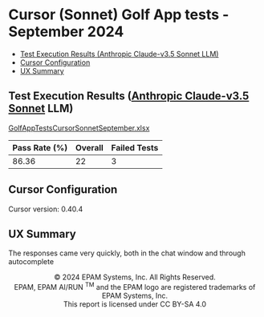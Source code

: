 # Cursor (Sonnet) Golf App tests - September 2024

- [Test Execution Results (Anthropic Claude-v3.5 Sonnet LLM)](#test-execution-results-anthropic-claude-v3-5-sonnet-llm)
- [Cursor Configuration](#cursor-configuration)
- [UX Summary](#ux-summary)

## Test Execution Results ([Anthropic Claude-v3.5 Sonnet](https://www.anthropic.com/news/claude-3-5-sonnet) LLM)

[GolfAppTestsCursorSonnetSeptember.xlsx](../../../../reports/GolfAppTestsCursorSonnetSeptember.xlsx)

| Pass Rate (%) | Overall | Failed Tests |
| ------------- | ------- | ------------ |
| 86.36         | 22      | 3            |

## Cursor Configuration

Cursor version: 0.40.4

## UX Summary

The responses came very quickly, both in the chat window and through autocomplete

<p style="text-align: center;">    © 2024 EPAM Systems, Inc. All Rights Reserved.<br/>    EPAM, EPAM AI/RUN <sup>TM</sup> and the EPAM logo are registered trademarks of EPAM Systems, Inc.<br>    This report is licensed under CC BY-SA 4.0<br/></p>